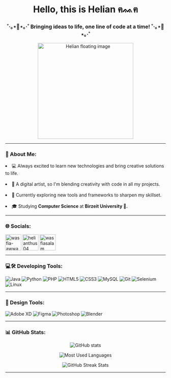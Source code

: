 <h1 align="center">Hello, this is Helian ฅᨐฅ </h1>
<h3 align="center">˚‧｡⋆🌻⋆｡‧˚ Bringing ideas to life, one line of code at a time! ˚‧｡⋆🌻⋆｡‧˚</h3>

<p align="center">
  <img src="https://raw.githubusercontent.com/WasFia3/readmePic/main/helian.gif" alt="Helian floating image" width="300" height="300"/>
</p>

<hr>

<h3 align="left">🚀 About Me:</h3>
<p align="left"> 
<li>💻 Always excited to learn new technologies and bring creative solutions to life.</li> <br>
<li>🎨 A digital artist, so I'm blending creativity with code in all my projects.</li> <br>
<li>🌱 Currently exploring new tools and frameworks to sharpen my skillset.</li> <br>
<li>🎓 Studying <strong>Computer Science</strong> at <strong>Birzeit University 🌲.</strong> </li> 
</p>
<hr>


<h3 align="left">🌐 Socials:</h3>
<p align="left">
<a href="https://linkedin.com/in/wasfia-awwad" target="blank"><img align="center" src="https://img.icons8.com/color/48/000000/linkedin.png" alt="wasfia-awwad" height="50" width="50" /></a>
<a href="https://instagram.com/helianthus04" target="blank"><img align="center" src="https://img.icons8.com/fluency/48/000000/instagram-new.png" alt="helianthus04" height="50" width="50" /></a>
<a href="https://www.hackerrank.com/wasfiasalam" target="blank"><img align="center" src="https://img.icons8.com/external-tal-revivo-color-tal-revivo/48/000000/external-hackerrank-is-a-technology-company-that-focuses-on-competitive-programming-logo-color-tal-revivo.png" alt="wasfiasalam" height="50" width="50" /></a>
</p>
<hr>

<h3 align="left">💻🛠️ Developing Tools:</h3>

<p align="left">
  <img src="https://img.shields.io/badge/Java-%23ED8B00.svg?style=for-the-badge&logo=openjdk&logoColor=white" alt="Java"/>
  <img src="https://img.shields.io/badge/Python-3776AB?style=for-the-badge&logo=python&logoColor=white" alt="Python"/>
  <img src="https://img.shields.io/badge/PHP-777BB4?style=for-the-badge&logo=php&logoColor=white" alt="PHP"/>
  <img src="https://img.shields.io/badge/HTML5-E34F26?style=for-the-badge&logo=html5&logoColor=white" alt="HTML5"/>
  <img src="https://img.shields.io/badge/CSS3-1572B6?style=for-the-badge&logo=css3&logoColor=white" alt="CSS3"/>
  <img src="https://img.shields.io/badge/MySQL-4479A1?style=for-the-badge&logo=mysql&logoColor=white" alt="MySQL"/>
  <img src="https://img.shields.io/badge/Git-F05032?style=for-the-badge&logo=git&logoColor=white" alt="Git"/>
  <img src="https://img.shields.io/badge/Selenium-43B02A?style=for-the-badge&logo=selenium&logoColor=white" alt="Selenium"/>
  <img src="https://img.shields.io/badge/Linux-FCC624?style=for-the-badge&logo=linux&logoColor=black" alt="Linux"/>
</p>

<hr>

<h3>🎨 Design Tools:</h3>
<p align="left"> 
  <img src="https://img.shields.io/badge/Adobe_XD-FF61F6?style=for-the-badge&logo=adobe-xd&logoColor=white" alt="Adobe XD"/>
  <img src="https://img.shields.io/badge/Figma-F24E1E?style=for-the-badge&logo=figma&logoColor=white" alt="Figma"/>
  <img src="https://img.shields.io/badge/Photoshop-31A8FF?style=for-the-badge&logo=adobe-photoshop&logoColor=white" alt="Photoshop"/>
  <img src="https://img.shields.io/badge/Blender-F5792A?style=for-the-badge&logo=blender&logoColor=white" alt="Blender"/>
</p>
</p>

<hr>




<h3 align="left">📊 GitHub Stats:</h3>

<!-- GitHub Stats Card -->
<p align="center">
  <img align="center" src="https://github-readme-stats.vercel.app/api?username=wasfia3&show_icons=true&theme=radical" alt="GitHub stats" />
</p>

<!-- Most-Used Languages -->
<p align="center">
  <img align="center" src="https://github-readme-stats.vercel.app/api/top-langs?username=wasfia3&show_icons=true&theme=radical&locale=en&layout=compact&langs_count=5" alt="Most Used Languages" />
</p>

<!-- Streak Stats -->
<p align="center">
  <img align="center" src="https://github-readme-streak-stats.herokuapp.com/?user=wasfia3&theme=radical" alt="GitHub Streak Stats" />
</p>
<hr>
